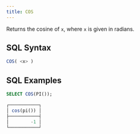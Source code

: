```yaml
---
title: COS
---
```


Returns the cosine of `x`, where `x` is given in radians.

## SQL Syntax

```sql
COS( <x> )
```

## SQL Examples

```sql
SELECT COS(PI());

┌───────────┐
│ cos(pi()) │
├───────────┤
│        -1 │
└───────────┘
```